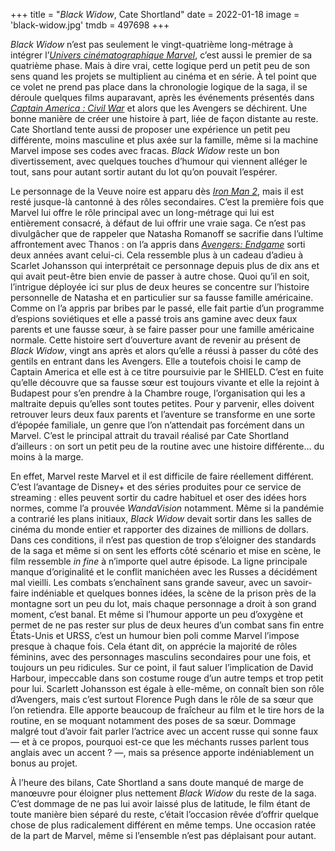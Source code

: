 +++
title = "*Black Widow*, Cate Shortland"
date = 2022-01-18
image = 'black-widow.jpg'
tmdb = 497698
+++

*Black Widow* n’est pas seulement le vingt-quatrième long-métrage à intégrer l’[*Univers cinématographique Marvel*](https://voiretmanger.fr/saga/univers-cinematographique-marvel/), c’est aussi le premier de sa quatrième phase. Mais à dire vrai, cette logique perd un petit peu de son sens quand les projets se multiplient au cinéma et en série. À tel point que ce volet ne prend pas place dans la chronologie logique de la saga, il se déroule quelques films auparavant, après les événements présentés dans *[Captain America : Civil War](https://voiretmanger.fr/captain-america-civil-war-russo/)* et alors que les Avengers se déchirent. Une bonne manière de créer une histoire à part, liée de façon distante au reste. Cate Shortland tente aussi de proposer une expérience un petit peu différente, moins masculine et plus axée sur la famille, même si la machine Marvel impose ses codes avec fracas. *Black Widow* reste un bon divertissement, avec quelques touches d’humour qui viennent alléger le tout, sans pour autant sortir autant du lot qu’on pouvait l’espérer.

Le personnage de la Veuve noire est apparu dès [*Iron Man 2*](https://voiretmanger.fr/iron-man-2-favreau/), mais il est resté jusque-là cantonné à des rôles secondaires. C’est la première fois que Marvel lui offre le rôle principal avec un long-métrage qui lui est entièrement consacré, à défaut de lui offrir une vraie saga. Ce n’est pas divulgâcher que de rappeler que Natasha Romanoff se sacrifie dans l’ultime affrontement avec Thanos : on l’a appris dans [*Avengers: Endgame*](https://voiretmanger.fr/avengers-endgame-russo/) sorti deux années avant celui-ci. Cela ressemble plus à un cadeau d’adieu à Scarlet Johansson qui interprétait ce personnage depuis plus de dix ans et qui avait peut-être bien envie de passer à autre chose. Quoi qu’il en soit, l’intrigue déployée ici sur plus de deux heures se concentre sur l’histoire personnelle de Natasha et en particulier sur sa fausse famille américaine. Comme on l’a appris par bribes par le passé, elle fait partie d’un programme d’espions soviétiques et elle a passé trois ans gamine avec deux faux parents et une fausse sœur, à se faire passer pour une famille américaine normale. Cette histoire sert d’ouverture avant de revenir au présent de *Black Widow*, vingt ans après et alors qu’elle a réussi à passer du côté des gentils en entrant dans les Avengers. Elle a toutefois choisi le camp de Captain America et elle est à ce titre poursuivie par le SHIELD. C’est en fuite qu’elle découvre que sa fausse sœur est toujours vivante et elle la rejoint à Budapest pour s’en prendre à la Chambre rouge, l’organisation qui les a maltraite depuis qu’elles sont toutes petites. Pour y parvenir, elles doivent retrouver leurs deux faux parents et l’aventure se transforme en une sorte d’épopée familiale, un genre que l’on n’attendait pas forcément dans un Marvel. C’est le principal attrait du travail réalisé par Cate Shortland d’ailleurs : on sort un petit peu de la routine avec une histoire différente… du moins à la marge.

En effet, Marvel reste Marvel et il est difficile de faire réellement différent. C’est l’avantage de Disney+ et des séries produites pour ce service de streaming : elles peuvent sortir du cadre habituel et oser des idées hors normes, comme l’a prouvée *WandaVision* notamment. Même si la pandémie a contrarié les plans initiaux, *Black Widow* devait sortir dans les salles de cinéma du monde entier et rapporter des dizaines de millions de dollars. Dans ces conditions, il n’est pas question de trop s’éloigner des standards de la saga et même si on sent les efforts côté scénario et mise en scène, le film ressemble *in fine* à n’importe quel autre épisode. La ligne principale manque d’originalité et le conflit manichéen avec les Russes a décidément mal vieilli. Les combats s’enchaînent sans grande saveur, avec un savoir-faire indéniable et quelques bonnes idées, la scène de la prison près de la montagne sort un peu du lot, mais chaque personnage a droit à son grand moment, c’est banal. Et même si l’humour apporte un peu d’oxygène et permet de ne pas rester sur plus de deux heures d’un combat sans fin entre États-Unis et URSS, c’est un humour bien poli comme Marvel l’impose presque à chaque fois. Cela étant dit, on apprécie la majorité de rôles féminins, avec des personnages masculins secondaires pour une fois, et toujours un peu ridicules. Sur ce point, il faut saluer l’implication de David Harbour, impeccable dans son costume rouge d’un autre temps et trop petit pour lui. Scarlett Johansson est égale à elle-même, on connaît bien son rôle d’Avengers, mais c’est surtout Florence Pugh dans le rôle de sa sœur que l’on retiendra. Elle apporte beaucoup de fraîcheur au film et le tire hors de la routine, en se moquant notamment des poses de sa sœur. Dommage malgré tout d’avoir fait parler l’actrice avec un accent russe qui sonne faux — et à ce propos, pourquoi est-ce que les méchants russes parlent tous anglais avec un accent ? —, mais sa présence apporte indéniablement un bonus au projet.

À l’heure des bilans, Cate Shortland a sans doute manqué de marge de manœuvre pour éloigner plus nettement *Black Widow* du reste de la saga. C’est dommage de ne pas lui avoir laissé plus de latitude, le film étant de toute manière bien séparé du reste, c’était l’occasion rêvée d’offrir quelque chose de plus radicalement différent en même temps. Une occasion ratée de la part de Marvel, même si l’ensemble n’est pas déplaisant pour autant.

